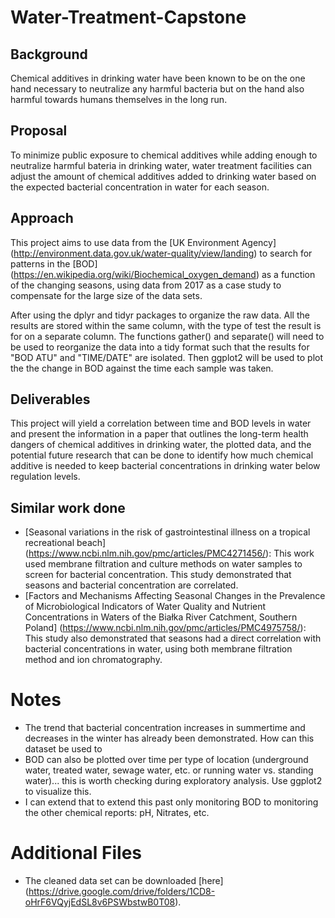 # Water-Treatment-Capstone

## Background

Chemical additives in drinking water have been known to be on the one hand necessary to neutralize any harmful bacteria but on the hand also harmful towards humans themselves in the long run. 

## Proposal

To minimize public exposure to chemical additives while adding enough to neutralize harmful bateria in drinking water, water treatment facilities can adjust the amount of chemical additives added to drinking water based on the expected bacterial concentration in water for each season. 

## Approach

This project aims to use data from the [UK Environment Agency] (http://environment.data.gov.uk/water-quality/view/landing) to search for patterns in the [BOD] (https://en.wikipedia.org/wiki/Biochemical_oxygen_demand) as a function of the changing seasons, using data from 2017 as a case study to compensate for the large size of the data sets.

After using the dplyr and tidyr packages to organize the raw data. All the results are stored within the same column, with the type of test the result is for on a separate column. The functions gather() and separate() will need to be used to reorganize the data into a tidy format such that the results for "BOD ATU" and "TIME/DATE" are isolated. Then ggplot2 will be used to plot the the change in BOD against the time each sample was taken. 

## Deliverables

This project will yield a correlation between time and BOD levels in water and present the information in a paper that outlines the long-term health dangers of chemical additives in drinking water, the plotted data, and the potential future research that can be done to identify how much chemical additive is needed to keep bacterial concentrations in drinking water below regulation levels.

## Similar work done

- [Seasonal variations in the risk of gastrointestinal illness on a tropical recreational beach] (https://www.ncbi.nlm.nih.gov/pmc/articles/PMC4271456/): This work used membrane filtration and culture methods on water samples to screen for bacterial concentration. This study demonstrated that seasons and bacterial concentration are correlated.
- [Factors and Mechanisms Affecting Seasonal Changes in the Prevalence of Microbiological Indicators of Water Quality and Nutrient Concentrations in Waters of the Białka River Catchment, Southern Poland] (https://www.ncbi.nlm.nih.gov/pmc/articles/PMC4975758/): This study also demonstrated that seasons had a direct correlation with bacterial concentrations in water, using both membrane filtration method and ion chromatography.

# Notes

- The trend that bacterial concentration increases in summertime and decreases in the winter has already been demonstrated. How can this dataset be used to 
- BOD can also be plotted over time per type of location (underground water, treated water, sewage water, etc. or running water vs. standing water)... this is worth checking during exploratory analysis. Use ggplot2 to visualize this.
- I can extend that to extend this past only monitoring BOD to monitoring the other chemical reports: pH, Nitrates, etc.

# Additional Files

- The cleaned data set can be downloaded [here] (https://drive.google.com/drive/folders/1CD8-oHrF6VQyjEdSL8v6PSWbstwB0T08).
